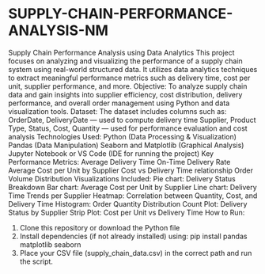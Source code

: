 # SUPPLY-CHAIN-PERFORMANCE-ANALYSIS-NM
Supply Chain Performance Analysis using Data Analytics
This project focuses on analyzing and visualizing the performance of a supply chain system using real-world structured data. It utilizes data analytics techniques to extract meaningful performance metrics such as delivery time, cost per unit, supplier performance, and more.
Objective:
To analyze supply chain data and gain insights into supplier efficiency, cost distribution, delivery performance, and overall order management using Python and data visualization tools.
Dataset:
The dataset includes columns such as:
OrderDate, DeliveryDate — used to compute delivery time
Supplier, Product Type, Status, Cost, Quantity — used for performance evaluation and cost analysis
Technologies Used:
Python (Data Processing & Visualization)
Pandas (Data Manipulation)
Seaborn and Matplotlib (Graphical Analysis)
Jupyter Notebook or VS Code (IDE for running the project)
Key Performance Metrics:
Average Delivery Time
On-Time Delivery Rate
Average Cost per Unit by Supplier
Cost vs Delivery Time relationship
Order Volume Distribution
Visualizations Included:
Pie chart: Delivery Status Breakdown
Bar chart: Average Cost per Unit by Supplier
Line chart: Delivery Time Trends per Supplier
Heatmap: Correlation between Quantity, Cost, and Delivery Time
Histogram: Order Quantity Distribution
Count Plot: Delivery Status by Supplier
Strip Plot: Cost per Unit vs Delivery Time
How to Run:
1. Clone this repository or download the Python file
2. Install dependencies (if not already installed) using: pip install pandas matplotlib seaborn
3. Place your CSV file (supply_chain_data.csv) in the correct path and run the script.
